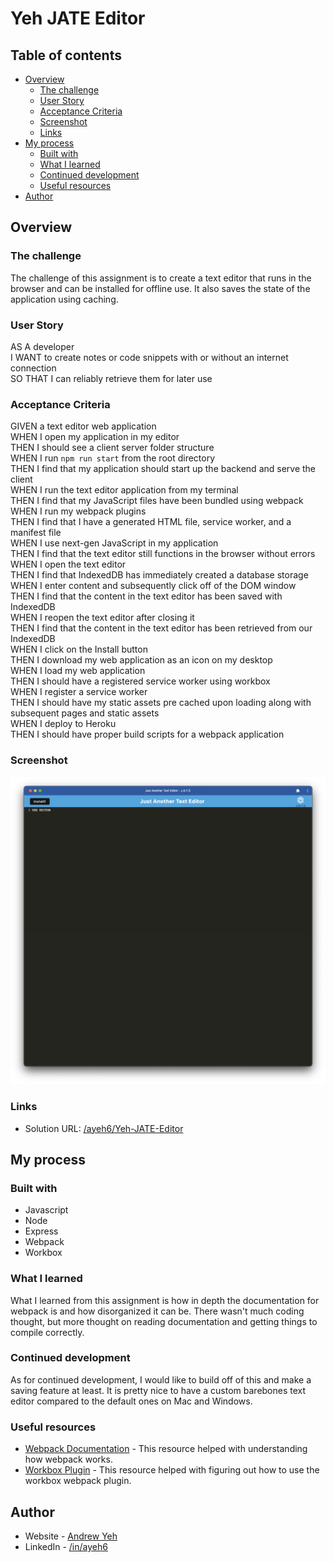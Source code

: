 # Yeh JATE Editor

## Table of contents

- [Overview](#overview)
  - [The challenge](#the-challenge)
  - [User Story](#user-story)
  - [Acceptance Criteria](#acceptance-criteria)
  - [Screenshot](#screenshot)
  - [Links](#links)
- [My process](#my-process)
  - [Built with](#built-with)
  - [What I learned](#what-i-learned)
  - [Continued development](#continued-development)
  - [Useful resources](#useful-resources)
- [Author](#author)

## Overview

### The challenge

The challenge of this assignment is to create a text editor that runs in the browser and can be installed for offline use. It also saves the state of the application using caching.

### User Story

AS A developer  
I WANT to create notes or code snippets with or without an internet connection  
SO THAT I can reliably retrieve them for later use

### Acceptance Criteria

GIVEN a text editor web application  
WHEN I open my application in my editor  
THEN I should see a client server folder structure  
WHEN I run `npm run start` from the root directory  
THEN I find that my application should start up the backend and serve the client  
WHEN I run the text editor application from my terminal  
THEN I find that my JavaScript files have been bundled using webpack  
WHEN I run my webpack plugins  
THEN I find that I have a generated HTML file, service worker, and a manifest file  
WHEN I use next-gen JavaScript in my application  
THEN I find that the text editor still functions in the browser without errors  
WHEN I open the text editor  
THEN I find that IndexedDB has immediately created a database storage  
WHEN I enter content and subsequently click off of the DOM window  
THEN I find that the content in the text editor has been saved with IndexedDB  
WHEN I reopen the text editor after closing it  
THEN I find that the content in the text editor has been retrieved from our IndexedDB  
WHEN I click on the Install button  
THEN I download my web application as an icon on my desktop  
WHEN I load my web application  
THEN I should have a registered service worker using workbox  
WHEN I register a service worker  
THEN I should have my static assets pre cached upon loading along with subsequent pages and static assets  
WHEN I deploy to Heroku  
THEN I should have proper build scripts for a webpack application


### Screenshot

![](./JATE-Screenshot.png)

### Links

- Solution URL: [/ayeh6/Yeh-JATE-Editor](https://github.com/ayeh6/Yeh-JATE-Editor)

## My process

### Built with

- Javascript
- Node
- Express
- Webpack
- Workbox

### What I learned

What I learned from this assignment is how in depth the documentation for webpack is and how disorganized it can be. There wasn't much coding thought, but more thought on reading documentation and getting things to compile correctly.

### Continued development

As for continued development, I would like to build off of this and make a saving feature at least. It is pretty nice to have a custom barebones text editor compared to the default ones on Mac and Windows.

### Useful resources

- [Webpack Documentation](https://webpack.js.org/concepts/) - This resource helped with understanding how webpack works.
- [Workbox Plugin](https://developer.chrome.com/docs/workbox/modules/workbox-webpack-plugin/) - This resource helped with figuring out how to use the workbox webpack plugin.

## Author

- Website - [Andrew Yeh](https://ayeh6.github.io/Yeh-Andrew-Portfolio-Website/)
- LinkedIn - [/in/ayeh6](https://www.linkedin.com/in/ayeh6/)
